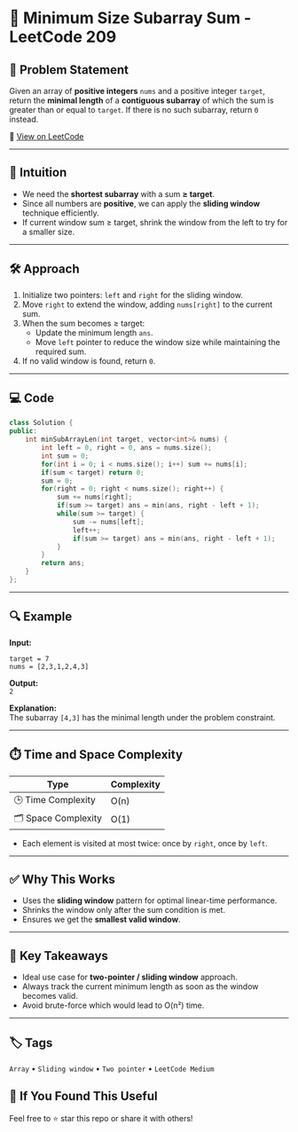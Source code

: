# 📏 Minimum Size Subarray Sum - LeetCode 209

## 📄 Problem Statement

Given an array of **positive integers** `nums` and a positive integer `target`, return the **minimal length** of a **contiguous subarray** of which the sum is greater than or equal to `target`. If there is no such subarray, return `0` instead.

🔗 [View on LeetCode](https://leetcode.com/problems/minimum-size-subarray-sum)

---

## 🧠 Intuition

- We need the **shortest subarray** with a sum **≥ target**.
- Since all numbers are **positive**, we can apply the **sliding window** technique efficiently.
- If current window sum ≥ target, shrink the window from the left to try for a smaller size.

---

## 🛠️ Approach

1. Initialize two pointers: `left` and `right` for the sliding window.
2. Move `right` to extend the window, adding `nums[right]` to the current sum.
3. When the sum becomes ≥ target:
   - Update the minimum length `ans`.
   - Move `left` pointer to reduce the window size while maintaining the required sum.
4. If no valid window is found, return `0`.

---

## 💻 Code

```cpp
class Solution {
public:
    int minSubArrayLen(int target, vector<int>& nums) {
        int left = 0, right = 0, ans = nums.size();
        int sum = 0;
        for(int i = 0; i < nums.size(); i++) sum += nums[i];
        if(sum < target) return 0;
        sum = 0;
        for(right = 0; right < nums.size(); right++) {
            sum += nums[right];
            if(sum >= target) ans = min(ans, right - left + 1);
            while(sum >= target) {
                sum -= nums[left];
                left++;
                if(sum >= target) ans = min(ans, right - left + 1);
            }
        }
        return ans;
    }
};
```

---

## 🔍 Example

**Input:**  
```
target = 7
nums = [2,3,1,2,4,3]
```  

**Output:**  
`2`  

**Explanation:**  
The subarray `[4,3]` has the minimal length under the problem constraint.

---

## ⏱️ Time and Space Complexity

| Type | Complexity |
|------|------------|
| 🕒 Time Complexity | O(n) |
| 🗂 Space Complexity | O(1) |

- Each element is visited at most twice: once by `right`, once by `left`.

---

## ✅ Why This Works

- Uses the **sliding window** pattern for optimal linear-time performance.
- Shrinks the window only after the sum condition is met.
- Ensures we get the **smallest valid window**.

---

## 📌 Key Takeaways

- Ideal use case for **two-pointer / sliding window** approach.
- Always track the current minimum length as soon as the window becomes valid.
- Avoid brute-force which would lead to O(n²) time.

---

## 🏷️ Tags

`Array` • `Sliding window` • `Two pointer` • `LeetCode Medium`

## 🙌 If You Found This Useful
Feel free to ⭐ star this repo or share it with others!

